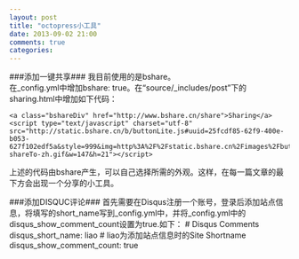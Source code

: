 ```yaml
---
layout: post
title: "octopress小工具"
date: 2013-09-02 21:00
comments: true
categories: 
---
```

###添加一键共享###
我目前使用的是bshare。  
在_config.yml中增加bshare: true。在“source/_includes/post”下的sharing.html中增加如下代码：  
    
    <a class="bshareDiv" href="http://www.bshare.cn/share">Sharing</a><script type="text/javascript" charset="utf-8" src="http://static.bshare.cn/b/buttonLite.js#uuid=25fcdf85-62f9-400e-b053-627f102edf5a&style=999&img=http%3A%2F%2Fstatic.bshare.cn%2Fimages%2Fbuttons%2Fbox-shareTo-zh.gif&w=147&h=21"></script>
上述的代码由bshare产生，可以自己选择所需的外观。这样，在每一篇文章的最下方会出现一个分享的小工具。  

###添加DISQUC评论###
首先需要在Disqus注册一个账号，登录后添加站点信息，将填写的short_name写到_config.yml中，并将_config.yml中的disqus_show_comment_count设置为true.如下：
    # Disqus Comments
    disqus_short_name: liao   # liao为添加站点信息时的Site Shortname
    disqus_show_comment_count: true

